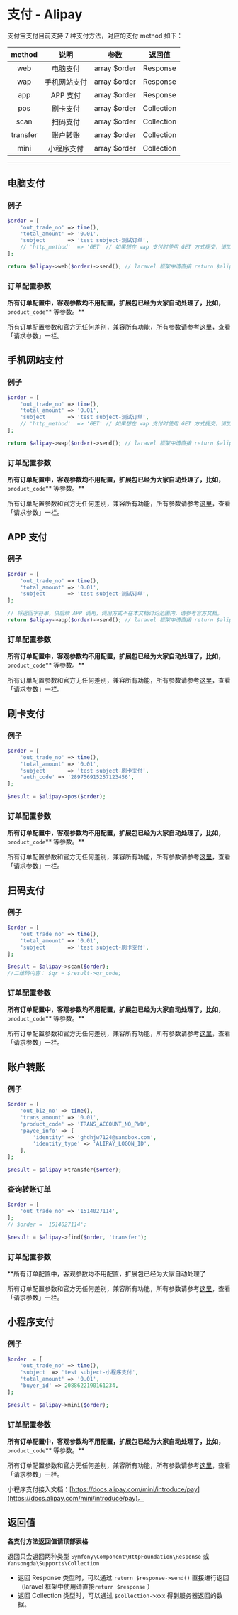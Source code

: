 # 支付 - Alipay

支付宝支付目前支持 7 种支付方法，对应的支付 method 如下：

| method | 说明 | 参数 | 返回值 |
| :---: | :---: | :---: | :---: |
| web | 电脑支付 | array $order | Response |
| wap | 手机网站支付 | array $order | Response |
| app | APP 支付 | array $order | Response |
| pos | 刷卡支付 | array $order | Collection |
| scan | 扫码支付 | array $order | Collection |
| transfer | 账户转账 | array $order | Collection |
| mini | 小程序支付 | array $order | Collection |

---

## 电脑支付

### 例子

```PHP
$order = [
    'out_trade_no' => time(),
    'total_amount' => '0.01',
    'subject'      => 'test subject-测试订单',
    // 'http_method'  => 'GET' // 如果想在 wap 支付时使用 GET 方式提交，请加上此参数。默认使用 POST 方式提交
];

return $alipay->web($order)->send(); // laravel 框架中请直接 return $alipay->web($order)
```

### 订单配置参数

**所有订单配置中，客观参数均不用配置，扩展包已经为大家自动处理了，比如，**`product_code`** 等参数。**

所有订单配置参数和官方无任何差别，兼容所有功能，所有参数请参考[这里](https://docs.open.alipay.com/270/alipay.trade.page.pay)，查看「请求参数」一栏。


## 手机网站支付

### 例子

```PHP
$order = [
    'out_trade_no' => time(),
    'total_amount' => '0.01',
    'subject'      => 'test subject-测试订单',
    // 'http_method'  => 'GET' // 如果想在 wap 支付时使用 GET 方式提交，请加上此参数。默认使用 POST 方式提交
];

return $alipay->wap($order)->send(); // laravel 框架中请直接 return $alipay->wap($order)
```

### 订单配置参数

**所有订单配置中，客观参数均不用配置，扩展包已经为大家自动处理了，比如，**`product_code`** 等参数。**

所有订单配置参数和官方无任何差别，兼容所有功能，所有参数请参考[这里](https://docs.open.alipay.com/203/107090/)，查看「请求参数」一栏。


## APP 支付

### 例子

```PHP
$order = [
    'out_trade_no' => time(),
    'total_amount' => '0.01',
    'subject'      => 'test subject-测试订单',
];

// 将返回字符串，供后续 APP 调用，调用方式不在本文档讨论范围内，请参考官方文档。
return $alipay->app($order)->send(); // laravel 框架中请直接 return $alipay->app($order)
```

### 订单配置参数

**所有订单配置中，客观参数均不用配置，扩展包已经为大家自动处理了，比如，**`product_code`** 等参数。**

所有订单配置参数和官方无任何差别，兼容所有功能，所有参数请参考[这里](https://docs.open.alipay.com/204/105465/)，查看「请求参数」一栏。


## 刷卡支付

### 例子

```PHP
$order = [
    'out_trade_no' => time(),
    'total_amount' => '0.01',
    'subject'      => 'test subject-刷卡支付',
    'auth_code' => '289756915257123456',
];

$result = $alipay->pos($order);
```

### 订单配置参数

**所有订单配置中，客观参数均不用配置，扩展包已经为大家自动处理了，比如，**`product_code`** 等参数。**

所有订单配置参数和官方无任何差别，兼容所有功能，所有参数请参考[这里](https://docs.open.alipay.com/api_1/alipay.trade.pay)，查看「请求参数」一栏。


## 扫码支付

### 例子

```PHP
$order = [
    'out_trade_no' => time(),
    'total_amount' => '0.01',
    'subject'      => 'test subject-刷卡支付',
];

$result = $alipay->scan($order);
//二维码内容： $qr = $result->qr_code;
```

### 订单配置参数

**所有订单配置中，客观参数均不用配置，扩展包已经为大家自动处理了，比如，**`product_code`** 等参数。**

所有订单配置参数和官方无任何差别，兼容所有功能，所有参数请参考[这里](https://docs.open.alipay.com/api_1/alipay.trade.precreate)，查看「请求参数」一栏。


## 账户转账

### 例子

```PHP
$order = [
    'out_biz_no' => time(),
    'trans_amount' => '0.01',
    'product_code' => 'TRANS_ACCOUNT_NO_PWD',
    'payee_info' => [
        'identity' => 'ghdhjw7124@sandbox.com',
        'identity_type' => 'ALIPAY_LOGON_ID',
    ],
];

$result = $alipay->transfer($order);
```

### 查询转账订单

```PHP
$order = [
    'out_trade_no' => '1514027114',
];
// $order = '1514027114';

$result = $alipay->find($order, 'transfer');
```

### 订单配置参数

**所有订单配置中，客观参数均不用配置，扩展包已经为大家自动处理了

所有订单配置参数和官方无任何差别，兼容所有功能，所有参数请参考[这里](https://docs.open.alipay.com/api_28/alipay.fund.trans.uni.transfer/)，查看「请求参数」一栏。


## 小程序支付

### 例子

```PHP
$order  = [
    'out_trade_no' => time(),
    'subject' => 'test subject-小程序支付',
    'total_amount' => '0.01',
    'buyer_id' => 2088622190161234,
];

$result = $alipay->mini($order);
```

### 订单配置参数

**所有订单配置中，客观参数均不用配置，扩展包已经为大家自动处理了，比如，**`product_code`** 等参数。**

所有订单配置参数和官方无任何差别，兼容所有功能，所有参数请参考[这里](https://docs.open.alipay.com/api_1/alipay.trade.create/)，查看「请求参数」一栏。

小程序支付接入文档：[https://docs.alipay.com/mini/introduce/pay](https://docs.alipay.com/mini/introduce/pay)。

## 返回值

**各支付方法返回值请顶部表格**

返回只会返回两种类型 `Symfony\Component\HttpFoundation\Response` 或 `Yansongda\Supports\Collection`

* 返回 Response 类型时，可以通过 `return $response->send()` 直接进行返回（laravel 框架中使用请直接`return $response` ）
* 返回 Collection 类型时，可以通过 `$collection->xxx` 得到服务器返回的数据。 
